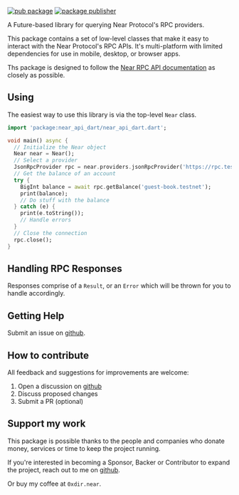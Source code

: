 [![pub package](https://img.shields.io/pub/v/near_api_dart.svg)](https://pub.dev/packages/near_api_dart)
[![package publisher](https://img.shields.io/pub/publisher/near_api_dart.svg)](https://pub.dev/packages/near_api_dart/publisher)

A Future-based library for querying Near Protocol's RPC providers.

This package contains a set of low-level classes that make it
easy to interact with the Near Protocol's RPC APIs. It's multi-platform 
with limited dependencies for use in mobile, desktop, or browser apps. 

Ths package is designed to follow the [Near RPC API documentation] as closely
as possible.

[Near RPC API documentation]: https://docs.near.org/api/rpc/introduction

## Using

The easiest way to use this library is via the top-level ```Near``` class.

```dart
import 'package:near_api_dart/near_api_dart.dart';

void main() async {
  // Initialize the Near object
  Near near = Near();
  // Select a provider
  JsonRpcProvider rpc = near.providers.jsonRpcProvider('https://rpc.testnet.near.org');
  // Get the balance of an account
  try {
    BigInt balance = await rpc.getBalance('guest-book.testnet');
    print(balance);
    // Do stuff with the balance
  } catch (e) {
    print(e.toString());
    // Handle errors
  }
  // Close the connection
  rpc.close();
}

```

## Handling RPC Responses

Responses comprise of a `Result`, or an `Error` which will be thrown
for you to handle accordingly.


## Getting Help
Submit an issue on [github].

[github]: https://github.com/0xdir/near_api_dart

## How to contribute
All feedback and suggestions for improvements are welcome:
1. Open a discussion on [github]
2. Discuss proposed changes
3. Submit a PR (optional)

[github]: https://github.com/0xdir/near_api_dart

## Support my work
This package is possible thanks to the people and companies 
who donate money, services or time to keep the project running.

If you're interested in becoming a Sponsor, Backer or Contributor
to expand the project, reach out to me on [github].

[github]: https://github.com/0xdir/near_api_dart

Or buy my coffee at `0xdir.near`.


